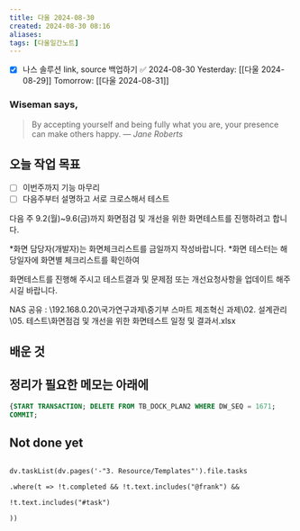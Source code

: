 ```yaml
---
title: 다울 2024-08-30
created: 2024-08-30 08:16
aliases: 
tags: [다울일간노트]
---
```

- [x] 나스 솔루션 link, source 백업하기 ✅ 2024-08-30
Yesterday: [[다울 2024-08-29]]
Tomorrow: [[다울 2024-08-31]]

### Wiseman says,
> By accepting yourself and being fully what you are, your presence can make others happy.
> — <cite>Jane Roberts</cite>


## 오늘 작업 목표
- [ ] 이번주까지 기능 마무리
- [ ] 다음주부터 설명하고 서로 크로스해서 테스트

다음 주 9.2(월)~9.6(금)까지
화면점검 및 개선을 위한 화면테스트를 진행하려고 합니다.

*화면 담당자(개발자)는 화면체크리스트를 금일까지 작성바랍니다.
*화면 테스터는 해당일자에 화면별 체크리스트를 확인하여 

화면테스트를 진행해 주시고
테스트결과 및 문제점 또는 개선요청사항을 업데이트 해주시길 바랍니다.

NAS 공유 : \\192.168.0.20\국가연구과제\중기부 스마트 제조혁신 과제\02. 설계관리\05. 테스트\화면점검 및 개선을 위한 화면테스트 일정 및 결과서.xlsx

## 배운 것




## 정리가 필요한 메모는 아래에

```sql
{START TRANSACTION; DELETE FROM TB_DOCK_PLAN2 WHERE DW_SEQ = 1671;
COMMIT; 
```


## Not done yet

```dataviewjs

dv.taskList(dv.pages('-"3. Resource/Templates"').file.tasks

.where(t => !t.completed && !t.text.includes("@frank") &&

!t.text.includes("#task")

))

```
